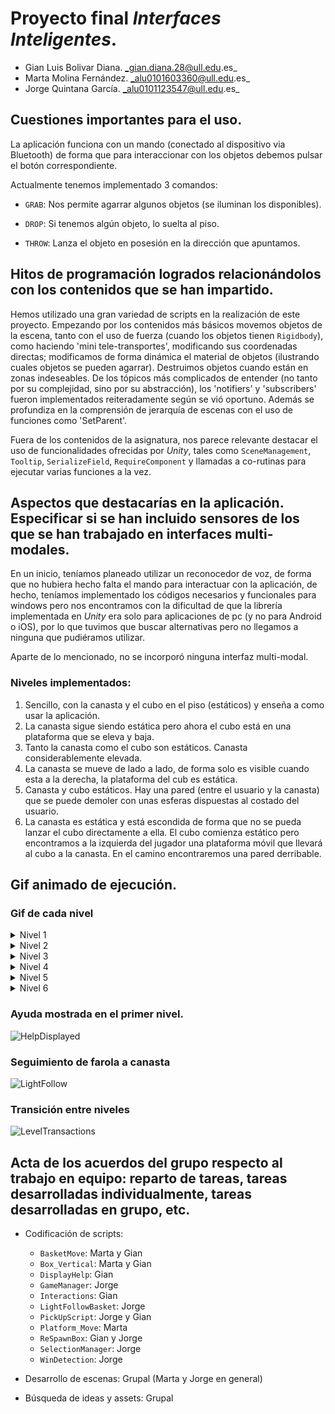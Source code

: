 # Proyecto final _Interfaces Inteligentes_.
- Gian Luis Bolivar Diana. _gian.diana.28@ull.edu.es_
- Marta Molina Fernández. _alu0101603360@ull.edu.es_
- Jorge Quintana García. _alu0101123547@ull.edu.es_

## Cuestiones importantes para el uso.
La aplicación funciona con un mando (conectado al dispositivo via Bluetooth) de forma que para interaccionar con los objetos debemos pulsar el botón correspondiente.

Actualmente tenemos implementado 3 comandos:
- `GRAB`: Nos permite agarrar algunos objetos (se iluminan los disponibles).

- `DROP`: Si tenemos algún objeto, lo suelta al piso.

- `THROW`: Lanza el objeto en posesión en la dirección que apuntamos.

## Hitos de programación logrados relacionándolos con los contenidos que se han impartido.
Hemos utilizado una gran variedad de scripts en la realización de este proyecto. Empezando por los contenidos más básicos movemos objetos de la escena, tanto con el uso de fuerza (cuando los objetos tienen `Rigidbody`), como haciendo 'mini tele-transportes', modificando sus coordenadas directas; modificamos de forma dinámica el material de objetos (ilustrando cuales objetos se pueden agarrar). Destruimos objetos cuando están en zonas indeseables. De los tópicos más complicados de entender (no tanto por su complejidad, sino por su abstracción), los 'notifiers' y 'subscribers' fueron implementados reiteradamente según se vió oportuno. Además se profundiza en la comprensión de jerarquía de escenas con el uso de funciones como 'SetParent'.

Fuera de los contenidos de la asignatura, nos parece relevante destacar el uso de funcionalidades ofrecidas por _Unity_, tales como `SceneManagement`, `Tooltip`, `SerializeField`, `RequireComponent` y llamadas a co-rutinas para ejecutar varias funciones a la vez.

## Aspectos que destacarías en la aplicación. Especificar si se han incluido sensores de los que se han trabajado en interfaces multi-modales.

En un inicio, teníamos planeado utilizar un reconocedor de voz, de forma que no hubiera hecho falta el mando para interactuar con la aplicación, de hecho, teníamos implementado los códigos necesarios y funcionales para windows pero nos encontramos con la dificultad de que la librería implementada en _Unity_ era solo para aplicaciones de pc (y no para Android o iOS), por lo que tuvimos que buscar alternativas pero no llegamos a ninguna que pudiéramos utilizar.

Aparte de lo mencionado, no se incorporó ninguna interfaz multi-modal.

### Niveles implementados:
1. Sencillo, con la canasta y el cubo en el piso (estáticos) y enseña a como usar la aplicación.
2. La canasta sigue siendo estática pero ahora el cubo está en una plataforma que se eleva y baja.
3. Tanto la canasta como el cubo son estáticos. Canasta considerablemente elevada.
4. La canasta se mueve de lado a lado, de forma solo es visible cuando esta a la derecha, la plataforma del cub es estática.
5. Canasta y cubo estáticos. Hay una pared (entre el usuario y la canasta) que se puede demoler con unas esferas dispuestas al costado del usuario.
6. La canasta es estática y está escondida de forma que no se pueda lanzar el cubo directamente a ella. El cubo comienza estático pero encontramos a la izquierda del jugador una plataforma móvil que llevará al cubo a la canasta. En el camino encontraremos una pared derribable.

## Gif animado de ejecución.

### Gif de cada nivel
<details>
  <summary> Nivel <c>1</c> </summary>
  Puesto que es el primer nivel, también es el más básico de todos. El objetivo del mismo es que el usuario se familiarice con los objetos de la escena y como puede interactuar con ellos.

  ![Level1](https://user-images.githubusercontent.com/72491269/213371736-b8b675e2-fc1b-48f6-bf7f-7e9e9d30c3e5.gif)
</details>
<details>
  <summary> Nivel <c>2</c> </summary>
  El siguiente nivel tiene un poco más de dificultad, puesto que la caja se encuentra en una plataforma movible que se eleva y se baja. Se busca incrementar en pequeñas medidas cada nivel, y la primera aproximación es esta.

  ![Level2](https://user-images.githubusercontent.com/72491269/213372761-d449d0dd-892d-45bc-9b61-4241f33c5681.gif)
</details>
<details>
  <summary> Nivel <c>3</c> </summary>
  Este en particular es para que el usuario practique su lanzamiento, puesto que la plataforma donde se sitúa la canasta esta en un piso mas elevado que el usuario.

  ![Level3](https://user-images.githubusercontent.com/72491269/213371827-d9be25e5-7c43-4b5d-83e2-67563944ddf4.gif)
</details>
<details>
  <summary> Nivel <c>4</c> </summary>
  En este nivel jugamos con la posición de la canasta, de manera que en ciertos puntos es visible y en otros no. En todo momento el usuario tiene la capacidad de encestar la caja, pero es mucho mas fácil cuando se tiene visión de la canasta

  ![Level4](https://user-images.githubusercontent.com/72491269/213371859-5a0caf4d-506e-4642-95f0-ab1759c9f899.gif)
</details>
<details>
  <summary> Nivel <c>5</c> </summary>
  Aquí introducimos una mecánica nueva: la pared endeble. Se nos dispone de proyectiles (aparte de la caja en si) para lanzar a esta pared demoliéndola gradualmente, y asi tener visión de la canasta.
  
  Observamos la forma de demoler la pared:
  
  ![Level5_pared](./img/level_5_pared.gif)
  
  Y completamos el nivel:

  ![Level5_2](https://user-images.githubusercontent.com/72491269/213371933-ca540125-557c-44a1-b128-0e007523aa23.gif)
</details>
<details>
  <summary> Nivel <c>6</c> </summary>
  En el último nivel tenemos una plataforma que al sostener la caja (soltar la caja encima) comienza su recorrido.
  
  ![Level6_1](https://user-images.githubusercontent.com/72491269/213371984-74bc82d6-7913-4955-8961-83f2079ac34b.gif)
  
  En este camino encontramos una pared derribable con las esferas dispuestas para ello. También se puede demoler por la repetida colisión de la plataforma móvil.
  
  ![Level6_2](https://user-images.githubusercontent.com/72491269/213372792-824566d1-64f4-429c-a2e3-bda85d476f93.gif)
  
  Para completar el nivel debemos hacer que la plataforma termine su recorrido sin ser obstaculizada.

  ![Level6_3](https://user-images.githubusercontent.com/72491269/213372050-52a782ce-5a86-4008-8077-68b67c7af22d.gif)
</details>


### Ayuda mostrada en el primer nivel.

![HelpDisplayed](./img/help_displayed.gif)

### Seguimiento de farola a canasta

![LightFollow](./img/light_follow.gif)

### Transición entre niveles

![LevelTransactions](./img/level_transactions.gif)

## Acta de los acuerdos del grupo respecto al trabajo en equipo: reparto de tareas, tareas desarrolladas individualmente, tareas desarrolladas en grupo, etc.

- Codificación de scripts:
  - `BasketMove`: Marta y Gian
  - `Box_Vertical`: Marta y Gian
  - `DisplayHelp`: Gian
  - `GameManager`: Jorge
  - `Interactions`: Gian
  - `LightFollowBasket`: Jorge
  - `PickUpScript`: Jorge y Gian
  - `Platform_Move`: Marta
  - `ReSpawnBox`: Gian y Jorge
  - `SelectionManager`: Jorge
  - `WinDetection`: Jorge

- Desarrollo de escenas: Grupal (Marta y Jorge en general)
- Búsqueda de ideas y assets: Grupal
